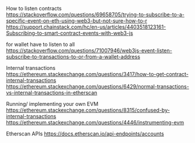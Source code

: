 How to listen contracts
https://stackoverflow.com/questions/69658705/trying-to-subscribe-to-a-specific-event-on-eth-using-web3-but-not-sure-how-to-r
https://support.chainstack.com/hc/en-us/articles/4403518123161-Subscribing-to-smart-contract-events-with-web3-js

for wallet have to listen to all
https://stackoverflow.com/questions/71007946/web3js-event-listen-subscribe-to-transactions-to-or-from-a-wallet-address

Internal transactions
https://ethereum.stackexchange.com/questions/3417/how-to-get-contract-internal-transactions
https://ethereum.stackexchange.com/questions/6429/normal-transactions-vs-internal-transactions-in-etherscan

Running/ implementing your own EVM
https://ethereum.stackexchange.com/questions/8315/confused-by-internal-transactions
https://ethereum.stackexchange.com/questions/4446/instrumenting-evm

Etherscan APIs
https://docs.etherscan.io/api-endpoints/accounts